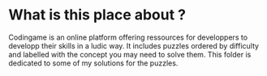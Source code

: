 # What is this place about ?

Codingame is an online platform offering ressources for developpers to developp their skills in a ludic way.
It includes puzzles ordered by difficulty and labelled with the concept you may need to solve them.
This folder is dedicated to some of my solutions for the puzzles.
